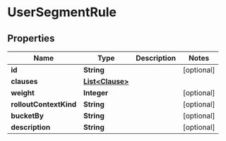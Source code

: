 

# UserSegmentRule


## Properties

| Name | Type | Description | Notes |
|------------ | ------------- | ------------- | -------------|
|**id** | **String** |  |  [optional] |
|**clauses** | [**List&lt;Clause&gt;**](Clause.md) |  |  |
|**weight** | **Integer** |  |  [optional] |
|**rolloutContextKind** | **String** |  |  [optional] |
|**bucketBy** | **String** |  |  [optional] |
|**description** | **String** |  |  [optional] |




